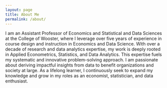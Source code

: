 ```yaml
---
layout: page
title: About Me
permalink: /about/
---
```

I am an Assistant Professor of Economics and Statistical and Data Sciences at the College of Wooster, where I leverage over five years of experience in course design and instruction in Economics and Data Science. With over a decade of research and data analytics expertise, my work is deeply rooted in Applied Econometrics, Statistics, and Data Analytics. This expertise fuels my systematic and innovative problem-solving approach. I am passionate about deriving impactful insights from data to benefit organizations and society at large. As a lifelong learner, I continuously seek to expand my knowledge and grow in my roles as an economist, statistician, and data enthusiast.



